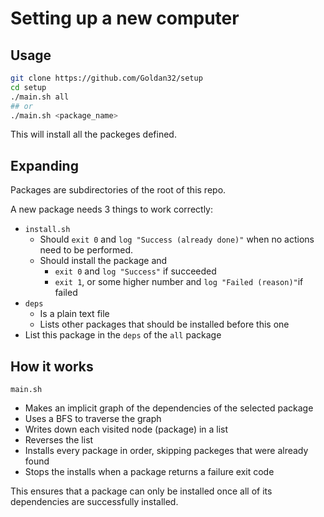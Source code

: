 # Setting up a new computer

## Usage

```bash
git clone https://github.com/Goldan32/setup
cd setup
./main.sh all
## or
./main.sh <package_name>
```

This will install all the packeges defined.

## Expanding

Packages are subdirectories of the root of this repo.

A new package needs 3 things to work correctly:

- `install.sh`
  - Should `exit 0` and `log "Success (already done)"` when no actions need to be performed.
  - Should install the package and
    - `exit 0` and `log "Success"` if succeeded
    - `exit 1`, or some higher number and `log "Failed (reason)"`if failed
- `deps`
  - Is a plain text file
  - Lists other packages that should be installed before this one
- List this package in the `deps` of the `all` package

## How it works

`main.sh`

- Makes an implicit graph of the dependencies of the selected package
- Uses a BFS to traverse the graph
- Writes down each visited node (package) in a list
- Reverses the list
- Installs every package in order, skipping packeges that were already found
- Stops the installs when a package returns a failure exit code

This ensures that a package can only be installed once all of its dependencies are successfully installed.

